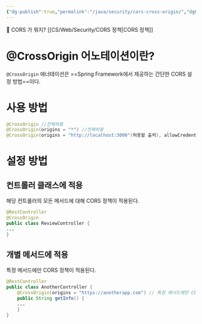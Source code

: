 ```yaml
---
{"dg-publish":true,"permalink":"/java/security/cors-cross-origin/","dgPassFrontmatter":true,"noteIcon":""}
---
```



👀 CORS 가 뭐지? [[CS/Web/Security/CORS 정책\|CORS 정책]]


# @CrossOrigin  어노테이션이란?

`@CrossOrigin` 애너테이션은 ==Spring Framework에서 제공하는 간단한 CORS 설정 방법==이다.



# 사용 방법

```java
@CrossOrigin //전체허용
@CrossOrigin(origins = "*") //전체허용
@CrossOrigin(origins = "http://localhost:3000"(허용할 출처), allowCredentials = "true") //인증정보를 포함하는 요청
```


# 설정 방법


## 컨트롤러 클래스에 적용

해당 컨트롤러의 모든 메서드에 대해 CORS 정책이 적용된다.

```java
@RestController  
@CrossOrigin 
public class ReviewController {
...
}
```


## 개별 메서드에  적용

특정 메서드에만 CORS 정책이 적용된다.
```java
@RestController
public class AnotherController {
	@CrossOrigin(origins = "https://anotherapp.com") // 특정 메서드에만 CORS 정책 적용@GetMapping("/info")
	public String getInfo() { 
	...
	}
}
```